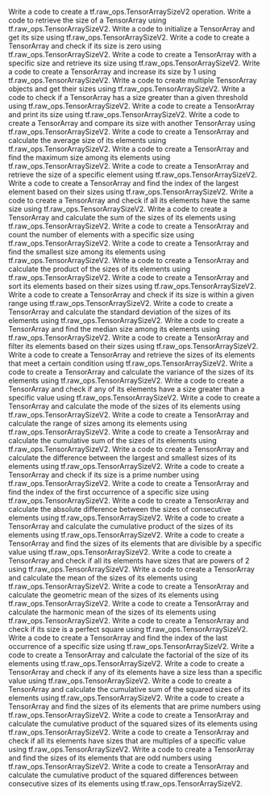 Write a code to create a tf.raw_ops.TensorArraySizeV2 operation.
Write a code to retrieve the size of a TensorArray using tf.raw_ops.TensorArraySizeV2.
Write a code to initialize a TensorArray and get its size using tf.raw_ops.TensorArraySizeV2.
Write a code to create a TensorArray and check if its size is zero using tf.raw_ops.TensorArraySizeV2.
Write a code to create a TensorArray with a specific size and retrieve its size using tf.raw_ops.TensorArraySizeV2.
Write a code to create a TensorArray and increase its size by 1 using tf.raw_ops.TensorArraySizeV2.
Write a code to create multiple TensorArray objects and get their sizes using tf.raw_ops.TensorArraySizeV2.
Write a code to check if a TensorArray has a size greater than a given threshold using tf.raw_ops.TensorArraySizeV2.
Write a code to create a TensorArray and print its size using tf.raw_ops.TensorArraySizeV2.
Write a code to create a TensorArray and compare its size with another TensorArray using tf.raw_ops.TensorArraySizeV2.
Write a code to create a TensorArray and calculate the average size of its elements using tf.raw_ops.TensorArraySizeV2.
Write a code to create a TensorArray and find the maximum size among its elements using tf.raw_ops.TensorArraySizeV2.
Write a code to create a TensorArray and retrieve the size of a specific element using tf.raw_ops.TensorArraySizeV2.
Write a code to create a TensorArray and find the index of the largest element based on their sizes using tf.raw_ops.TensorArraySizeV2.
Write a code to create a TensorArray and check if all its elements have the same size using tf.raw_ops.TensorArraySizeV2.
Write a code to create a TensorArray and calculate the sum of the sizes of its elements using tf.raw_ops.TensorArraySizeV2.
Write a code to create a TensorArray and count the number of elements with a specific size using tf.raw_ops.TensorArraySizeV2.
Write a code to create a TensorArray and find the smallest size among its elements using tf.raw_ops.TensorArraySizeV2.
Write a code to create a TensorArray and calculate the product of the sizes of its elements using tf.raw_ops.TensorArraySizeV2.
Write a code to create a TensorArray and sort its elements based on their sizes using tf.raw_ops.TensorArraySizeV2.
Write a code to create a TensorArray and check if its size is within a given range using tf.raw_ops.TensorArraySizeV2.
Write a code to create a TensorArray and calculate the standard deviation of the sizes of its elements using tf.raw_ops.TensorArraySizeV2.
Write a code to create a TensorArray and find the median size among its elements using tf.raw_ops.TensorArraySizeV2.
Write a code to create a TensorArray and filter its elements based on their sizes using tf.raw_ops.TensorArraySizeV2.
Write a code to create a TensorArray and retrieve the sizes of its elements that meet a certain condition using tf.raw_ops.TensorArraySizeV2.
Write a code to create a TensorArray and calculate the variance of the sizes of its elements using tf.raw_ops.TensorArraySizeV2.
Write a code to create a TensorArray and check if any of its elements have a size greater than a specific value using tf.raw_ops.TensorArraySizeV2.
Write a code to create a TensorArray and calculate the mode of the sizes of its elements using tf.raw_ops.TensorArraySizeV2.
Write a code to create a TensorArray and calculate the range of sizes among its elements using tf.raw_ops.TensorArraySizeV2.
Write a code to create a TensorArray and calculate the cumulative sum of the sizes of its elements using tf.raw_ops.TensorArraySizeV2.
Write a code to create a TensorArray and calculate the difference between the largest and smallest sizes of its elements using tf.raw_ops.TensorArraySizeV2.
Write a code to create a TensorArray and check if its size is a prime number using tf.raw_ops.TensorArraySizeV2.
Write a code to create a TensorArray and find the index of the first occurrence of a specific size using tf.raw_ops.TensorArraySizeV2.
Write a code to create a TensorArray and calculate the absolute difference between the sizes of consecutive elements using tf.raw_ops.TensorArraySizeV2.
Write a code to create a TensorArray and calculate the cumulative product of the sizes of its elements using tf.raw_ops.TensorArraySizeV2.
Write a code to create a TensorArray and find the sizes of its elements that are divisible by a specific value using tf.raw_ops.TensorArraySizeV2.
Write a code to create a TensorArray and check if all its elements have sizes that are powers of 2 using tf.raw_ops.TensorArraySizeV2.
Write a code to create a TensorArray and calculate the mean of the sizes of its elements using tf.raw_ops.TensorArraySizeV2.
Write a code to create a TensorArray and calculate the geometric mean of the sizes of its elements using tf.raw_ops.TensorArraySizeV2.
Write a code to create a TensorArray and calculate the harmonic mean of the sizes of its elements using tf.raw_ops.TensorArraySizeV2.
Write a code to create a TensorArray and check if its size is a perfect square using tf.raw_ops.TensorArraySizeV2.
Write a code to create a TensorArray and find the index of the last occurrence of a specific size using tf.raw_ops.TensorArraySizeV2.
Write a code to create a TensorArray and calculate the factorial of the size of its elements using tf.raw_ops.TensorArraySizeV2.
Write a code to create a TensorArray and check if any of its elements have a size less than a specific value using tf.raw_ops.TensorArraySizeV2.
Write a code to create a TensorArray and calculate the cumulative sum of the squared sizes of its elements using tf.raw_ops.TensorArraySizeV2.
Write a code to create a TensorArray and find the sizes of its elements that are prime numbers using tf.raw_ops.TensorArraySizeV2.
Write a code to create a TensorArray and calculate the cumulative product of the squared sizes of its elements using tf.raw_ops.TensorArraySizeV2.
Write a code to create a TensorArray and check if all its elements have sizes that are multiples of a specific value using tf.raw_ops.TensorArraySizeV2.
Write a code to create a TensorArray and find the sizes of its elements that are odd numbers using tf.raw_ops.TensorArraySizeV2.
Write a code to create a TensorArray and calculate the cumulative product of the squared differences between consecutive sizes of its elements using tf.raw_ops.TensorArraySizeV2.